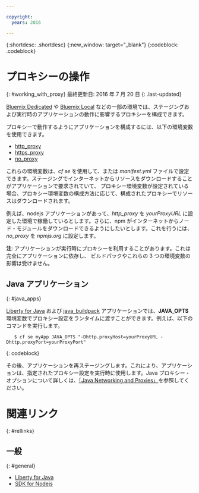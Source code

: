 ```yaml
---

copyright:
  years: 2016

---
```


{:shortdesc: .shortdesc}
{:new_window: target="_blank"}
{:codeblock: .codeblock}


# プロキシーの操作
{: #working_with_proxy}
最終更新日: 2016 年 7 月 20 日
{: .last-updated}

[Bluemix Dedicated](/docs/dedicated/index.html#dedicated) や
[Bluemix Local](/docs/local/index.html#local) などの一部の環境では、ステージングおよび実行時のアプリケーションの動作に影響するプロキシーを構成できます。

プロキシーで動作するようにアプリケーションを構成するには、以下の環境変数を使用できます。
  * [http_proxy](https://docs.cloudfoundry.org/buildpacks/proxy-usage.html)
  * [https_proxy](https://docs.cloudfoundry.org/buildpacks/proxy-usage.html)
  * [no_proxy](http://www.gnu.org/software/wget/manual/html_node/Proxies.html)
  
これらの環境変数は、*cf se* を使用して、または *manifest.yml* ファイルで設定できます。ステージングでインターネットからリソースをダウンロードすることがアプリケーションで要求されていて、
プロキシー環境変数が設定されている場合、プロキシー環境変数の構成方法に応じて、構成されたプロキシーでリソースはダウンロードされます。  

例えば、nodejs アプリケーションがあって、*http_proxy* を *yourProxyURL* に設定した環境で稼働しているとします。さらに、npm がインターネットからノード・モジュールをダウンロードできるようにしたいとします。これを行うには、
*no_proxy* を *npmjs.org* に設定します。 

**注**: アプリケーションが実行時にプロキシーを利用することがあります。これは完全にアプリケーションに依存し、
ビルドパックやこれらの 3 つの環境変数の影響は受けません。

## Java アプリケーション
{: #java_apps}

[Liberty for Java](/docs/runtimes/liberty/index.html) および [java_buildpack](/docs/runtimes/tomcat/index.html) アプリケーションでは、**JAVA_OPTS** 環境変数でプロキシー設定をランタイムに渡すことができます。例えば、以下のコマンドを実行します。 
```
   $ cf se myApp JAVA_OPTS "-Dhttp.proxyHost=yourProxyURL -Dhttp.proxyPort=yourProxyPort"
```
{: codeblock}

その後、アプリケーションを再ステージングします。これにより、アプリケーションは、指定されたプロキシー設定を実行時に使用します。Java プロキシー・オプションについて詳しくは、[「Java Networking and Proxies」](https://docs.oracle.com/javase/8/docs/technotes/guides/net/proxies.html)を参照してください。 

# 関連リンク
{: #rellinks}
## 一般
{: #general}
* [Liberty for Java](/docs/runtimes/liberty/index.html)
* [SDK for Nodejs](/docs/runtimes/nodejs/index.html)
